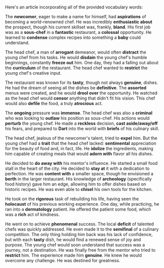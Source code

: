 Here's an article incorporating all of the provided vocabulary words:

The **newcomer**, eager to make a name for himself, had **aspirations** of becoming a world-renowned chef. He was incredibly **enthusiastic about** the prospect, though his current skillset was, frankly, **bland**. His first job was as a **sous-chef** in a **fantastic** restaurant, a **colossal** opportunity. He learned to **condense** complex recipes into something a **baby** could understand.

The head chef, a man of **arrogant** demeanor, would often **distract** the young chef from his tasks. He would **disdain** the young chef's humble beginnings, constantly **freeze out** him. One day, they had a falling out about the **curriculum** of the restaurant. The head chef wanted to **restrict** the young chef's creative input.

The restaurant was known for its **tasty**, though not always **genuine**, dishes. He had the dream of seeing all the dishes be **definitive**. The **assorted** menus were created, and he would **drool over** the opportunity. He watched as the head chef would **censor** anything that didn't fit his vision. This chef would also **defile** the food, a truly **atrocious** act.

The **ongoing** pressure was **immense**. The head chef was also a **criminal** who was looking to **outlaw** his position as sous-chef. His actions would **perturb** the young chef. He made a **reckless** decision, **cast aside/away/off** his fears, and prepared to **Dart** into the world with **briefs** of his culinary skill.

The head chef, jealous of the newcomer's talent, tried to **expel** him. But the young chef had a **trait** that the head chef lacked: **sentimental** appreciation for the beauty of food and, in fact, life. He **idolize** the ingredients, making him capable of creating meals that would **adorn with** flavor all his dishes.

He decided to **do away with** his mentor's influence. He started a small food stall in the heart of the city. He decided to **stay at** it with a dedication to perfection. He was **content with** a smaller space, though he envisioned a **berth** in the larger restaurant. His knowledge of **archeology** (specifically food history) gave him an edge, allowing him to offer dishes based on historic recipes. He was even able to **chisel** his own tools for the kitchen.

He took on the **rigorous** task of rebuilding his life, having seen the **holocaust** of his previous working experience. One day, while practicing, he ran into a **dermatology** patient. He offered the patient some food, which was a **rich** act of kindness.

He went on to achieve **phenomenal** success. The local **deficit** of talented chefs was quickly addressed. He even made it to the **semifinal** of a culinary competition. The only thing holding him back was his lack of confidence, but with each **tasty** dish, he would find a renewed sense of joy and purpose. The young chef would soon understand that success was a journey, not a destination. He was finally free from the mentor who tried to **restrict** him. The experience made him **genuine**. He knew he would overcome any challenge. He was destined for greatness.
